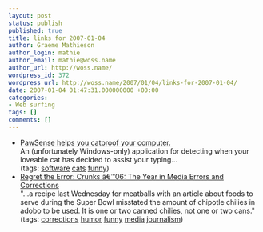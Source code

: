 ```yaml
---
layout: post
status: publish
published: true
title: links for 2007-01-04
author: Graeme Mathieson
author_login: mathie
author_email: mathie@woss.name
author_url: http://woss.name/
wordpress_id: 372
wordpress_url: http://woss.name/2007/01/04/links-for-2007-01-04/
date: 2007-01-04 01:47:31.000000000 +00:00
categories:
- Web surfing
tags: []
comments: []
---
```

<ul class="delicious">
	<li>
		<div class="delicious-link"><a href="http://www.bitboost.com/pawsense/">PawSense helps you catproof your computer.</a></div>
		<div class="delicious-extended">An (unfortunately Windows-only) application for detecting when your loveable cat has decided to assist your typing...</div>
		<div class="delicious-tags">(tags: <a href="http://del.icio.us/mathie/software">software</a> <a href="http://del.icio.us/mathie/cats">cats</a> <a href="http://del.icio.us/mathie/funny">funny</a>)</div>
	</li>
	<li>
		<div class="delicious-link"><a href="http://www.regrettheerror.com/2006/12/crunks_06_the_y.html">Regret the Error: Crunks â€™06: The Year in Media Errors and Corrections</a></div>
		<div class="delicious-extended">"...a recipe last Wednesday for meatballs with an article about foods to serve during the Super Bowl misstated the amount of chipotle chilies in adobo to be used. It is one or two canned chilies, not one or two cans."</div>
		<div class="delicious-tags">(tags: <a href="http://del.icio.us/mathie/corrections">corrections</a> <a href="http://del.icio.us/mathie/humor">humor</a> <a href="http://del.icio.us/mathie/funny">funny</a> <a href="http://del.icio.us/mathie/media">media</a> <a href="http://del.icio.us/mathie/journalism">journalism</a>)</div>
	</li>
</ul>
